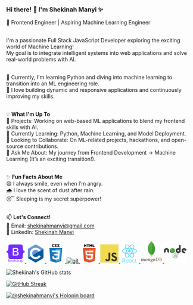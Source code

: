 ### Hi there! 👋 I'm Shekinah Manyi ✨ <br>
🚀 Frontend Engineer | Aspiring Machine Learning Engineer <br><br>

I'm a passionate Full Stack JavaScript Developer exploring the exciting world of Machine Learning! <br>
My goal is to integrate intelligent systems into web applications and solve real-world problems with AI. <br><br>

🔹 Currently, I'm learning Python and diving into machine learning to transition into an ML engineering role. <br>
🔹 I love building dynamic and responsive applications and continuously improving my skills. <br><br>

💡 **What I'm Up To** <br>
🔭 Projects: Working on web-based ML applications to blend my frontend skills with AI. <br>
🌱 Currently Learning: Python, Machine Learning, and Model Deployment. <br>
👯 Looking to Collaborate: On ML-related projects, hackathons, and open-source contributions. <br>
💬 Ask Me About: My journey from Frontend Development → Machine Learning (It’s an exciting transition!). <br><br>

✨ **Fun Facts About Me** <br>
😄 I always smile, even when I’m angry. <br>
🌧️ I love the scent of dust after rain. <br>
😴 Sleeping is my secret superpower! <br><br>

📫 **Let's Connect!** <br>
📧 Email: shekinahmanyi@gmail.com <br>
💼 LinkedIn: [Shekinah Manyi](https://www.linkedin.com/in/shekinah-manyi-849a21210/) <br>

<p align="left"> <a href="https://getbootstrap.com" target="_blank" rel="noreferrer"> <img src="https://raw.githubusercontent.com/devicons/devicon/master/icons/bootstrap/bootstrap-plain-wordmark.svg" alt="bootstrap" width="50" height="50"/> </a> <a href="https://www.cprogramming.com/" target="_blank" rel="noreferrer"> <img src="https://raw.githubusercontent.com/devicons/devicon/master/icons/c/c-original.svg" alt="c" width="50" height="50"/> </a> <a href="https://www.w3schools.com/css/" target="_blank" rel="noreferrer"> <img src="https://raw.githubusercontent.com/devicons/devicon/master/icons/css3/css3-original-wordmark.svg" alt="css3" width="50" height="50"/> </a> <a href="https://git-scm.com/" target="_blank" rel="noreferrer"> <img src="https://www.vectorlogo.zone/logos/git-scm/git-scm-icon.svg" alt="git" width="50" height="50"/> </a> <a href="https://www.w3.org/html/" target="_blank" rel="noreferrer"> <img src="https://raw.githubusercontent.com/devicons/devicon/master/icons/html5/html5-original-wordmark.svg" alt="html5" width="50" height="50"/> </a> <a href="https://developer.mozilla.org/en-US/docs/Web/JavaScript" target="_blank" rel="noreferrer"> <img src="https://raw.githubusercontent.com/devicons/devicon/master/icons/javascript/javascript-original.svg" alt="javascript" width="50" height="50"/> </a> <a
<a href="https://reactjs.org/" target="_blank" rel="noreferrer"> <img 
src="https://raw.githubusercontent.com/devicons/devicon/master/icons/react/react-original-wordmark.svg" alt="react" width="50" height="50"/> </a>
<a href="https://www.mongodb.com/" target="_blank" rel="noreferrer"> <img src="https://raw.githubusercontent.com/devicons/devicon/master/icons/mongodb/mongodb-original-wordmark.svg" alt="mongodb" width="60" height="60"/> </a>    <a href="https://nodejs.org" target="_blank" rel="noreferrer"> <img src="https://raw.githubusercontent.com/devicons/devicon/master/icons/nodejs/nodejs-original-wordmark.svg" alt="nodejs" width="60" height="60"/> </a>
</p>

![Shekinah's GitHub stats](https://github-readme-stats.vercel.app/api?username=shekinahmanyi&show_icons=true&theme=black)

[![GitHub Streak](https://github-readme-streak-stats.herokuapp.com/?user=shekinahmanyi&theme=radical&date_format=M%20j%5B%2C%20Y%5D)](https://github.com/shekinahmanyi)

[![@shekinahmanyi's Holopin board](https://holopin.io/api/user/board?user=shekinahmanyi)](https://holopin.io/@shekinahmanyi)



